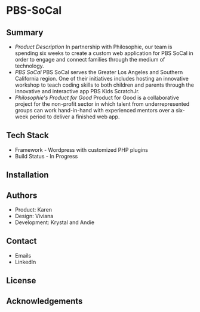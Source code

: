 # PBS-SoCal

## Summary
  * *Product Description*
      In partnership with Philosophie, our team is spending six weeks to create a custom web application for PBS SoCal in order to engage and connect families through the medium of technology.
  * *PBS SoCal*
      PBS SoCal serves the Greater Los Angeles and Southern California region. One of their initiatives includes hosting an innovative workshop to teach coding skills to both children and parents through the innovative and interactive app PBS Kids ScratchJr.
  * *Philosophie's Product for Good*
      Product for Good is a collaborative project for the non-profit sector in which talent from underrepresented groups can work hand-in-hand with experienced mentors over a six-week period to deliver a finished web app.

## Tech Stack
  * Framework - Wordpress with customized PHP plugins
  * Build Status - In Progress

## Installation 

## Authors
  * Product: Karen
  * Design: Viviana
  * Development: Krystal and Andie

## Contact
  * Emails
  * LinkedIn

## License

## Acknowledgements
